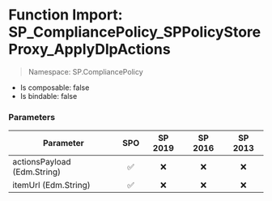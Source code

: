 # Function Import: SP_CompliancePolicy_SPPolicyStoreProxy_ApplyDlpActions

> Namespace: SP.CompliancePolicy

- Is composable: false
- Is bindable: false

### Parameters

Parameter | SPO | SP 2019 | SP 2016 | SP 2013
----------|:---:|:-------:|:-------:|:-------:
actionsPayload (Edm.String) | ✅ | ❌ | ❌ | ❌
itemUrl (Edm.String) | ✅ | ❌ | ❌ | ❌